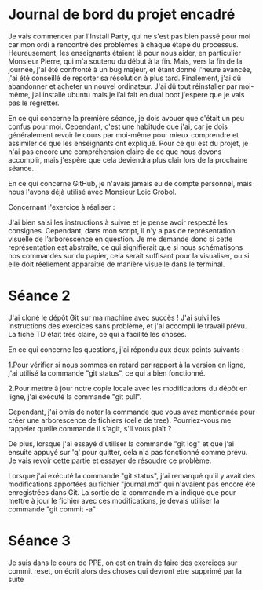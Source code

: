  # Journal de bord du projet encadré
 
Je vais commencer par l'Install Party, qui ne s'est pas bien passé pour moi car mon ordi a rencontré des problèmes à chaque étape du processus. Heureusement, les enseignants étaient là pour nous aider, en particulier Monsieur Pierre, qui m'a soutenu du début à la fin. Mais, vers la fin de la journée, j'ai été confronté à un bug majeur, et étant donné l'heure avancée, j'ai été conseillé de reporter sa résolution à plus tard. Finalement, j'ai dû abandonner et acheter un nouvel ordinateur. J'ai dû tout réinstaller par moi-même, j’ai installé ubuntu mais je l’ai fait en dual boot j'espère que je vais pas le regretter.

En ce qui concerne la première séance, je dois avouer que c'était un peu confus pour moi. Cependant, c'est une habitude que j'ai, car je dois généralement revoir le cours par moi-même pour mieux comprendre et assimiler ce que les enseignants ont expliqué. Pour ce qui est du projet, je n'ai pas encore une compréhension claire de ce que nous devons accomplir, mais j'espère que cela deviendra plus clair lors de la prochaine séance.

En ce qui concerne GitHub, je n'avais jamais eu de compte personnel, mais nous l'avons déjà utilisé avec Monsieur Loic Grobol.

Concernant l'exercice à réaliser :

J'ai bien saisi les instructions à suivre et je pense avoir respecté les consignes. Cependant, dans mon script, il n'y a pas de représentation visuelle de l’arborescence en question. Je me demande donc si cette représentation est abstraite, ce qui signifierait que si nous schématisons nos commandes sur du papier, cela serait suffisant pour la visualiser, ou si elle doit réellement apparaître de manière visuelle dans le terminal.

# Séance 2
 
J'ai cloné le dépôt Git sur ma machine avec succès ! J'ai suivi les instructions des exercices sans problème, et j'ai accompli le travail prévu. La fiche TD était très claire, ce qui a facilité les choses.

En ce qui concerne les questions, j'ai répondu aux deux points suivants :

1.Pour vérifier si nous sommes en retard par rapport à la version en ligne, j'ai utilisé la commande "git status", ce qui a bien fonctionné.

2.Pour mettre à jour notre copie locale avec les modifications du dépôt en ligne, j'ai exécuté la commande "git pull".

Cependant, j'ai omis de noter la commande que vous avez mentionnée pour créer une arborescence de fichiers (celle de tree). Pourriez-vous me rappeler quelle commande il s'agit, s'il vous plaît ?

De plus, lorsque j'ai essayé d'utiliser la commande "git log" et que j'ai ensuite appuyé sur 'q' pour quitter, cela n'a pas fonctionné comme prévu. Je vais revoir cette partie et essayer de résoudre ce problème.

Lorsque j'ai exécuté la commande "git status", j'ai remarqué qu'il y avait des modifications apportées au fichier "journal.md" qui n'avaient pas encore été enregistrées dans Git. La sortie de la commande m'a indiqué que pour mettre à jour le fichier avec ces modifications, je devais utiliser la commande "git commit -a"

# Séance 3

Je suis dans le cours de PPE, on est en train de faire des exercices sur commit reset, on écrit alors des choses qui devront etre supprimé par la suite 

